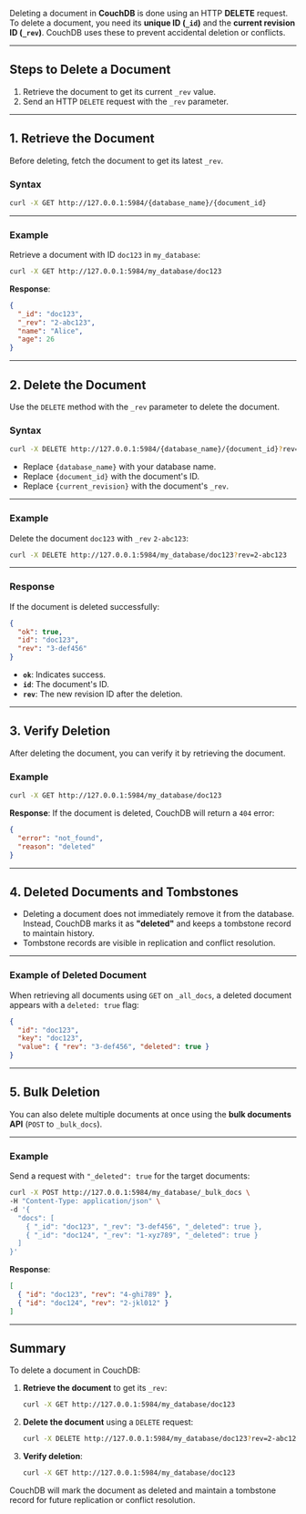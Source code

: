 Deleting a document in **CouchDB** is done using an HTTP **DELETE** request. To delete a document, you need its **unique ID (`_id`)** and the **current revision ID (`_rev`)**. CouchDB uses these to prevent accidental deletion or conflicts.

---

## **Steps to Delete a Document**

1. Retrieve the document to get its current `_rev` value.  
2. Send an HTTP `DELETE` request with the `_rev` parameter.

---

## **1. Retrieve the Document**

Before deleting, fetch the document to get its latest `_rev`.

### **Syntax**  
```bash
curl -X GET http://127.0.0.1:5984/{database_name}/{document_id}
```

---

### **Example**  
Retrieve a document with ID `doc123` in `my_database`:
```bash
curl -X GET http://127.0.0.1:5984/my_database/doc123
```

**Response**:
```json
{
  "_id": "doc123",
  "_rev": "2-abc123",
  "name": "Alice",
  "age": 26
}
```

---

## **2. Delete the Document**

Use the `DELETE` method with the `_rev` parameter to delete the document.

### **Syntax**  
```bash
curl -X DELETE http://127.0.0.1:5984/{database_name}/{document_id}?rev={current_revision}
```

- Replace `{database_name}` with your database name.  
- Replace `{document_id}` with the document's ID.  
- Replace `{current_revision}` with the document's `_rev`.  

---

### **Example**  
Delete the document `doc123` with `_rev` `2-abc123`:
```bash
curl -X DELETE http://127.0.0.1:5984/my_database/doc123?rev=2-abc123
```

---

### **Response**  
If the document is deleted successfully:
```json
{
  "ok": true,
  "id": "doc123",
  "rev": "3-def456"
}
```

- **`ok`**: Indicates success.  
- **`id`**: The document's ID.  
- **`rev`**: The new revision ID after the deletion.  

---

## **3. Verify Deletion**

After deleting the document, you can verify it by retrieving the document.

### **Example**  
```bash
curl -X GET http://127.0.0.1:5984/my_database/doc123
```

**Response**: If the document is deleted, CouchDB will return a `404` error:
```json
{
  "error": "not_found",
  "reason": "deleted"
}
```

---

## **4. Deleted Documents and Tombstones**

- Deleting a document does not immediately remove it from the database. Instead, CouchDB marks it as **"deleted"** and keeps a tombstone record to maintain history.
- Tombstone records are visible in replication and conflict resolution.

---

### **Example of Deleted Document**  
When retrieving all documents using `GET` on `_all_docs`, a deleted document appears with a `deleted: true` flag:
```json
{
  "id": "doc123",
  "key": "doc123",
  "value": { "rev": "3-def456", "deleted": true }
}
```

---

## **5. Bulk Deletion**

You can also delete multiple documents at once using the **bulk documents API** (`POST` to `_bulk_docs`).

---

### **Example**  
Send a request with `"_deleted": true` for the target documents:
```bash
curl -X POST http://127.0.0.1:5984/my_database/_bulk_docs \
-H "Content-Type: application/json" \
-d '{
  "docs": [
    { "_id": "doc123", "_rev": "3-def456", "_deleted": true },
    { "_id": "doc124", "_rev": "1-xyz789", "_deleted": true }
  ]
}'
```

**Response**:
```json
[
  { "id": "doc123", "rev": "4-ghi789" },
  { "id": "doc124", "rev": "2-jkl012" }
]
```

---

## **Summary**

To delete a document in CouchDB:

1. **Retrieve the document** to get its `_rev`:
   ```bash
   curl -X GET http://127.0.0.1:5984/my_database/doc123
   ```

2. **Delete the document** using a `DELETE` request:
   ```bash
   curl -X DELETE http://127.0.0.1:5984/my_database/doc123?rev=2-abc123
   ```

3. **Verify deletion**:
   ```bash
   curl -X GET http://127.0.0.1:5984/my_database/doc123
   ```

CouchDB will mark the document as deleted and maintain a tombstone record for future replication or conflict resolution.
